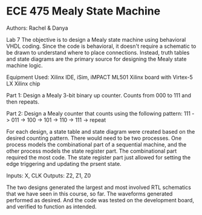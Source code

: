 # ECE 475 Mealy State Machine
Authors: Rachel & Danya

Lab 7
The objective is to design a Mealy state machine using behavioral VHDL coding. 
Since the code is behavioral, it doesn't require a schematic to be drawn to understand where to place connections.
Instead, truth tables and state diagrams are the primary source for designing the Mealy state machine logic.

Equipment Used:
Xilinx IDE, iSim, iMPACT
ML501 Xilinx board with Virtex-5 LX Xilinx chip

Part 1:
Design a Mealy 3-bit binary up counter. Counts from 000 to 111 and then repeats.

Part 2: 
Design a Mealy counter that counts using the following pattern:
111 -> 011 -> 100 -> 101 -> 110 -> 111 -> repeat

For each design, a state table and state diagram were created based on the desired counting pattern.
There would need to be two processes. One process models the combinational part of a sequential machine,
and the other process models the state register part. 
The combinational part required the most code. The state register part just allowed for setting the edge triggering and updating the prsent state.

Inputs:  X, CLK
Outputs: Z2, Z1, Z0

The two designs generated the largest and most involved RTL schematics that we have seen in this course,
so far. The waveforms generated performed as desired. And the code was tested on the development board, 
and verified to function as intended.
